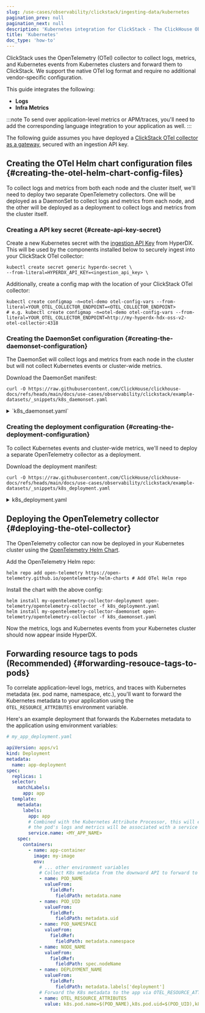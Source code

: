 ```yaml
---
slug: /use-cases/observability/clickstack/ingesting-data/kubernetes
pagination_prev: null
pagination_next: null
description: 'Kubernetes integration for ClickStack - The ClickHouse Observability Stack'
title: 'Kubernetes'
doc_type: 'how-to'
---
```


ClickStack uses the OpenTelemetry (OTel) collector to collect logs, metrics, and Kubernetes events from Kubernetes clusters and forward them to ClickStack. We support the native OTel log format and require no additional vendor-specific configuration.

This guide integrates the following:

- **Logs**
- **Infra Metrics**

:::note
To send over application-level metrics or APM/traces, you'll need to add the corresponding language integration to your application as well.
:::

The following guide assumes you have deployed a [ClickStack OTel collector as a gateway](/use-cases/observability/clickstack/ingesting-data/otel-collector), secured with an ingestion API key.

## Creating the OTel Helm chart configuration files {#creating-the-otel-helm-chart-config-files}

To collect logs and metrics from both each node and the cluster itself, we'll need to deploy two separate OpenTelemetry collectors. One will be deployed as a DaemonSet to collect logs and metrics from each node, and the other will be deployed as a deployment to collect logs and metrics from the cluster itself.

### Creating a API key secret {#create-api-key-secret}

Create a new Kubernetes secret with the [ingestion API Key](/use-cases/observability/clickstack/ingesting-data/opentelemetry#sending-otel-data) from HyperDX. This will be used by the components installed below to securely ingest into your ClickStack OTel collector:

```shell
kubectl create secret generic hyperdx-secret \
--from-literal=HYPERDX_API_KEY=<ingestion_api_key> \
```

Additionally, create a config map with the location of your ClickStack OTel collector:

```shell
kubectl create configmap -n=otel-demo otel-config-vars --from-literal=YOUR_OTEL_COLLECTOR_ENDPOINT=<OTEL_COLLECTOR_ENDPOINT>
# e.g. kubectl create configmap -n=otel-demo otel-config-vars --from-literal=YOUR_OTEL_COLLECTOR_ENDPOINT=http://my-hyperdx-hdx-oss-v2-otel-collector:4318
```

### Creating the DaemonSet configuration {#creating-the-daemonset-configuration}

The DaemonSet will collect logs and metrics from each node in the cluster but will not collect Kubernetes events or cluster-wide metrics.

Download the DaemonSet manifest:

```shell
curl -O https://raw.githubusercontent.com/ClickHouse/clickhouse-docs/refs/heads/main/docs/use-cases/observability/clickstack/example-datasets/_snippets/k8s_daemonset.yaml
```
<details>

<summary>`k8s_daemonset.yaml`</summary>

```yaml
# daemonset.yaml
mode: daemonset

# Required to use the kubeletstats cpu/memory utilization metrics
clusterRole:
  create: true
  rules:
    - apiGroups:
        - ''
      resources:
        - nodes/proxy
      verbs:
        - get

presets:
  logsCollection:
    enabled: true
  hostMetrics:
    enabled: true
  # Configures the Kubernetes Processor to add Kubernetes metadata.
  # Adds the k8sattributes processor to all the pipelines and adds the necessary rules to ClusterRole.
  # More info: https://opentelemetry.io/docs/kubernetes/collector/components/#kubernetes-attributes-processor
  kubernetesAttributes:
    enabled: true
    # When enabled the processor will extra all labels for an associated pod and add them as resource attributes.
    # The label's exact name will be the key.
    extractAllPodLabels: true
    # When enabled the processor will extra all annotations for an associated pod and add them as resource attributes.
    # The annotation's exact name will be the key.
    extractAllPodAnnotations: true
  # Configures the collector to collect node, pod, and container metrics from the API server on a kubelet..
  # Adds the kubeletstats receiver to the metrics pipeline and adds the necessary rules to ClusterRole.
  # More Info: https://opentelemetry.io/docs/kubernetes/collector/components/#kubeletstats-receiver
  kubeletMetrics:
    enabled: true

extraEnvs:
  - name: HYPERDX_API_KEY
    valueFrom:
      secretKeyRef:
        name: hyperdx-secret
        key: HYPERDX_API_KEY
        optional: true
  - name: YOUR_OTEL_COLLECTOR_ENDPOINT
    valueFrom:
      configMapKeyRef:
        name: otel-config-vars
        key: YOUR_OTEL_COLLECTOR_ENDPOINT

config:
  receivers:
    # Configures additional kubelet metrics
    kubeletstats:
      collection_interval: 20s
      auth_type: 'serviceAccount'
      endpoint: '${env:K8S_NODE_NAME}:10250'
      insecure_skip_verify: true
      metrics:
        k8s.pod.cpu_limit_utilization:
          enabled: true
        k8s.pod.cpu_request_utilization:
          enabled: true
        k8s.pod.memory_limit_utilization:
          enabled: true
        k8s.pod.memory_request_utilization:
          enabled: true
        k8s.pod.uptime:
          enabled: true
        k8s.node.uptime:
          enabled: true
        k8s.container.cpu_limit_utilization:
          enabled: true
        k8s.container.cpu_request_utilization:
          enabled: true
        k8s.container.memory_limit_utilization:
          enabled: true
        k8s.container.memory_request_utilization:
          enabled: true
        container.uptime:
          enabled: true

  exporters:
    otlphttp:
      endpoint: "${env:YOUR_OTEL_COLLECTOR_ENDPOINT}"
      headers:
        authorization: "${env:HYPERDX_API_KEY}"
      compression: gzip

  service:
    pipelines:
      logs:
        exporters:
          - otlphttp
      metrics:
        exporters:
          - otlphttp
```

</details>

### Creating the deployment configuration {#creating-the-deployment-configuration}

To collect Kubernetes events and cluster-wide metrics, we'll need to deploy a separate OpenTelemetry collector as a deployment.

Download the deployment manifest:

```shell
curl -O https://raw.githubusercontent.com/ClickHouse/clickhouse-docs/refs/heads/main/docs/use-cases/observability/clickstack/example-datasets/_snippets/k8s_deployment.yaml
```

<details>
<summary>k8s_deployment.yaml</summary>

```yaml
# deployment.yaml
mode: deployment

image:
  repository: otel/opentelemetry-collector-contrib
  tag: 0.123.0
 
# We only want one of these collectors - any more and we'd produce duplicate data
replicaCount: 1
 
presets:
  kubernetesAttributes:
    enabled: true
    # When enabled the processor will extra all labels for an associated pod and add them as resource attributes.
    # The label's exact name will be the key.
    extractAllPodLabels: true
    # When enabled the processor will extra all annotations for an associated pod and add them as resource attributes.
    # The annotation's exact name will be the key.
    extractAllPodAnnotations: true
  # Configures the collector to collect kubernetes events.
  # Adds the k8sobject receiver to the logs pipeline and collects kubernetes events by default.
  # More Info: https://opentelemetry.io/docs/kubernetes/collector/components/#kubernetes-objects-receiver
  kubernetesEvents:
    enabled: true
  # Configures the Kubernetes Cluster Receiver to collect cluster-level metrics.
  # Adds the k8s_cluster receiver to the metrics pipeline and adds the necessary rules to ClusteRole.
  # More Info: https://opentelemetry.io/docs/kubernetes/collector/components/#kubernetes-cluster-receiver
  clusterMetrics:
    enabled: true

extraEnvs:
  - name: HYPERDX_API_KEY
    valueFrom:
      secretKeyRef:
        name: hyperdx-secret
        key: HYPERDX_API_KEY
        optional: true
  - name: YOUR_OTEL_COLLECTOR_ENDPOINT
    valueFrom:
      configMapKeyRef:
        name: otel-config-vars
        key: YOUR_OTEL_COLLECTOR_ENDPOINT

config:
  exporters:
    otlphttp:
      endpoint: "${env:YOUR_OTEL_COLLECTOR_ENDPOINT}"
      compression: gzip
      headers:
        authorization: "${env:HYPERDX_API_KEY}"
  service:
    pipelines:
      logs:
        exporters:
          - otlphttp
      metrics:
        exporters:
          - otlphttp
```

</details>

## Deploying the OpenTelemetry collector {#deploying-the-otel-collector}

The OpenTelemetry collector can now be deployed in your Kubernetes cluster using
the [OpenTelemetry Helm Chart](https://github.com/open-telemetry/opentelemetry-helm-charts/tree/main/charts/opentelemetry-collector).

Add the OpenTelemetry Helm repo:

```shell
helm repo add open-telemetry https://open-telemetry.github.io/opentelemetry-helm-charts # Add OTel Helm repo
```

Install the chart with the above config:

```shell copy
helm install my-opentelemetry-collector-deployment open-telemetry/opentelemetry-collector -f k8s_deployment.yaml
helm install my-opentelemetry-collector-daemonset open-telemetry/opentelemetry-collector -f k8s_daemonset.yaml
```

Now the metrics, logs and Kubernetes events from your Kubernetes cluster should
now appear inside HyperDX.

## Forwarding resource tags to pods (Recommended) {#forwarding-resouce-tags-to-pods}

To correlate application-level logs, metrics, and traces with Kubernetes metadata
(ex. pod name, namespace, etc.), you'll want to forward the Kubernetes metadata
to your application using the `OTEL_RESOURCE_ATTRIBUTES` environment variable.

Here's an example deployment that forwards the Kubernetes metadata to the
application using environment variables:

```yaml
# my_app_deployment.yaml

apiVersion: apps/v1
kind: Deployment
metadata:
  name: app-deployment
spec:
  replicas: 1
  selector:
    matchLabels:
      app: app
  template:
    metadata:
      labels:
        app: app
        # Combined with the Kubernetes Attribute Processor, this will ensure
        # the pod's logs and metrics will be associated with a service name.
        service.name: <MY_APP_NAME>
    spec:
      containers:
        - name: app-container
          image: my-image
          env:
            # ... other environment variables
            # Collect K8s metadata from the downward API to forward to the app
            - name: POD_NAME
              valueFrom:
                fieldRef:
                  fieldPath: metadata.name
            - name: POD_UID
              valueFrom:
                fieldRef:
                  fieldPath: metadata.uid
            - name: POD_NAMESPACE
              valueFrom:
                fieldRef:
                  fieldPath: metadata.namespace
            - name: NODE_NAME
              valueFrom:
                fieldRef:
                  fieldPath: spec.nodeName
            - name: DEPLOYMENT_NAME
              valueFrom:
                fieldRef:
                  fieldPath: metadata.labels['deployment']
            # Forward the K8s metadata to the app via OTEL_RESOURCE_ATTRIBUTES
            - name: OTEL_RESOURCE_ATTRIBUTES
              value: k8s.pod.name=$(POD_NAME),k8s.pod.uid=$(POD_UID),k8s.namespace.name=$(POD_NAMESPACE),k8s.node.name=$(NODE_NAME),k8s.deployment.name=$(DEPLOYMENT_NAME)
```
